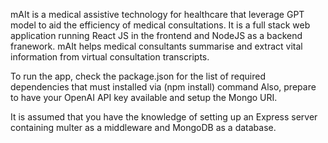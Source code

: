 mAIt is a medical assistive technology for healthcare that leverage GPT model to aid the efficiency of medical consultations.
It is a full stack web application running React JS in the frontend and NodeJS as a backend franework. 
mAIt helps medical consultants summarise and extract vital information from virtual consultation transcripts.

To run the app, check the package.json for the list of required dependencies that must installed via (npm install) command
Also, prepare to have your OpenAI API key available and setup the Mongo URI.

It is assumed that you have the knowledge of setting up an Express server containing multer as a middleware and MongoDB as a database.
